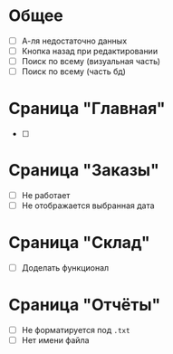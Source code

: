 # Общее

- [ ] А-ля недостаточно данных
- [ ] Кнопка назад при редактировании
- [ ] Поиск по всему (визуальная часть)
- [ ] Поиск по всему (часть бд)

# Сраница "Главная"

- [ ] 

# Сраница "Заказы"

- [ ] Не работает
- [ ] Не отображается выбранная дата

# Сраница "Склад"

- [ ] Доделать функционал

# Сраница "Отчёты"

- [ ] Не форматируется под `.txt`
- [ ] Нет имени файла
